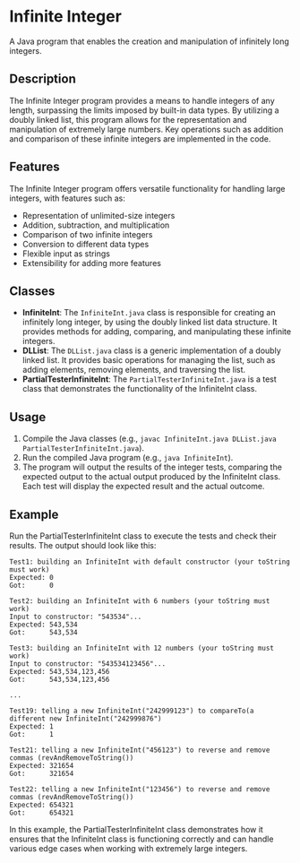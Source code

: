 # Infinite Integer

A Java program that enables the creation and manipulation of infinitely long integers.

## Description

The Infinite Integer program provides a means to handle integers of any length, surpassing the limits imposed by built-in data types. By utilizing a doubly linked list, this program allows for the representation and manipulation of extremely large numbers. Key operations such as addition and comparison of these infinite integers are implemented in the code.

## Features
The Infinite Integer program offers versatile functionality for handling large integers, with features such as:

- Representation of unlimited-size integers
- Addition, subtraction, and multiplication
- Comparison of two infinite integers
- Conversion to different data types
- Flexible input as strings
- Extensibility for adding more features

## Classes

- **InfiniteInt**: The `InfiniteInt.java` class is responsible for creating an infinitely long integer, by using the doubly linked list data structure. It provides methods for adding, comparing, and manipulating these infinite integers.
- **DLList**: The `DLList.java` class is a generic implementation of a doubly linked list. It provides basic operations for managing the list, such as adding elements, removing elements, and traversing the list.
- **PartialTesterInfiniteInt**: The `PartialTesterInfiniteInt.java` is a test class that demonstrates the functionality of the InfiniteInt class.

## Usage
1. Compile the Java classes (e.g., `javac InfiniteInt.java DLList.java PartialTesterInfiniteInt.java`).
2. Run the compiled Java program (e.g., `java InfiniteInt`).
3. The program will output the results of the integer tests, comparing the expected output to the actual output produced by the InfiniteInt class. Each test will display the expected result and the actual outcome.

## Example

Run the PartialTesterInfiniteInt class to execute the tests and check their results. The output should look like this:

```plaintext
Test1: building an InfiniteInt with default constructor (your toString must work)
Expected: 0
Got:      0

Test2: building an InfiniteInt with 6 numbers (your toString must work)
Input to constructor: "543534"...
Expected: 543,534
Got:      543,534

Test3: building an InfiniteInt with 12 numbers (your toString must work)
Input to constructor: "543534123456"...
Expected: 543,534,123,456
Got:      543,534,123,456

...

Test19: telling a new InfiniteInt("242999123") to compareTo(a different new InfiniteInt("242999876")
Expected: 1
Got:      1

Test21: telling a new InfiniteInt("456123") to reverse and remove commas (revAndRemoveToString())
Expected: 321654
Got:      321654

Test22: telling a new InfiniteInt("123456") to reverse and remove commas (revAndRemoveToString())
Expected: 654321
Got:      654321
```

In this example, the PartialTesterInfiniteInt class demonstrates how it ensures that the InfiniteInt class is functioning correctly and can handle various edge cases when working with extremely large integers.

